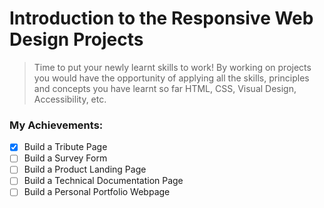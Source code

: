 # Introduction to the Responsive Web Design Projects

> Time to put your newly learnt skills to work! By working on projects you would have the opportunity of applying all the skills, principles and concepts you have learnt so far HTML, CSS, Visual Design, Accessibility, etc.

### My Achievements:

- [x] Build a Tribute Page
- [ ] Build a Survey Form
- [ ] Build a Product Landing Page
- [ ] Build a Technical Documentation Page
- [ ] Build a Personal Portfolio Webpage